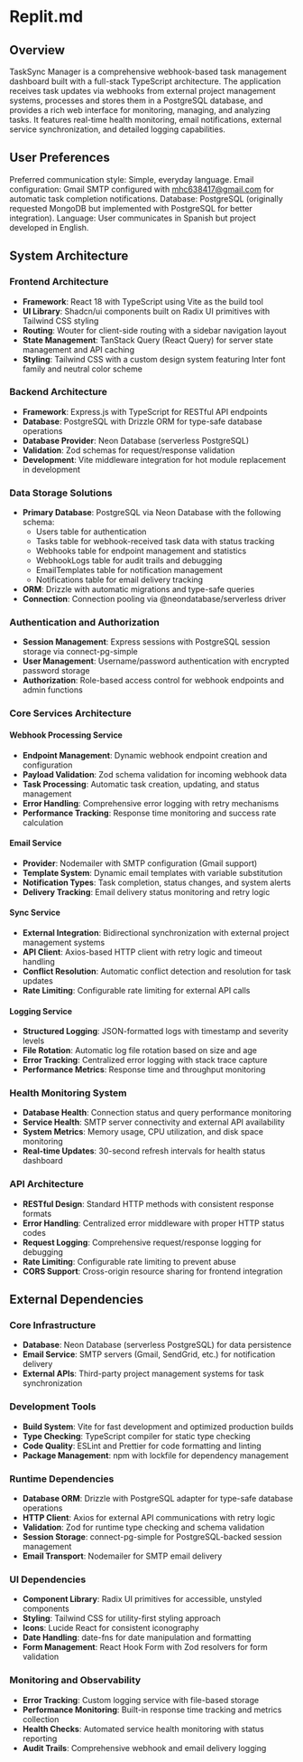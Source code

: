 # Replit.md

## Overview

TaskSync Manager is a comprehensive webhook-based task management dashboard built with a full-stack TypeScript architecture. The application receives task updates via webhooks from external project management systems, processes and stores them in a PostgreSQL database, and provides a rich web interface for monitoring, managing, and analyzing tasks. It features real-time health monitoring, email notifications, external service synchronization, and detailed logging capabilities.

## User Preferences

Preferred communication style: Simple, everyday language.
Email configuration: Gmail SMTP configured with mhc638417@gmail.com for automatic task completion notifications.
Database: PostgreSQL (originally requested MongoDB but implemented with PostgreSQL for better integration).
Language: User communicates in Spanish but project developed in English.

## System Architecture

### Frontend Architecture
- **Framework**: React 18 with TypeScript using Vite as the build tool
- **UI Library**: Shadcn/ui components built on Radix UI primitives with Tailwind CSS styling
- **Routing**: Wouter for client-side routing with a sidebar navigation layout
- **State Management**: TanStack Query (React Query) for server state management and API caching
- **Styling**: Tailwind CSS with a custom design system featuring Inter font family and neutral color scheme

### Backend Architecture
- **Framework**: Express.js with TypeScript for RESTful API endpoints
- **Database**: PostgreSQL with Drizzle ORM for type-safe database operations
- **Database Provider**: Neon Database (serverless PostgreSQL)
- **Validation**: Zod schemas for request/response validation
- **Development**: Vite middleware integration for hot module replacement in development

### Data Storage Solutions
- **Primary Database**: PostgreSQL via Neon Database with the following schema:
  - Users table for authentication
  - Tasks table for webhook-received task data with status tracking
  - Webhooks table for endpoint management and statistics
  - WebhookLogs table for audit trails and debugging
  - EmailTemplates table for notification management
  - Notifications table for email delivery tracking
- **ORM**: Drizzle with automatic migrations and type-safe queries
- **Connection**: Connection pooling via @neondatabase/serverless driver

### Authentication and Authorization
- **Session Management**: Express sessions with PostgreSQL session storage via connect-pg-simple
- **User Management**: Username/password authentication with encrypted password storage
- **Authorization**: Role-based access control for webhook endpoints and admin functions

### Core Services Architecture

#### Webhook Processing Service
- **Endpoint Management**: Dynamic webhook endpoint creation and configuration
- **Payload Validation**: Zod schema validation for incoming webhook data
- **Task Processing**: Automatic task creation, updating, and status management
- **Error Handling**: Comprehensive error logging with retry mechanisms
- **Performance Tracking**: Response time monitoring and success rate calculation

#### Email Service
- **Provider**: Nodemailer with SMTP configuration (Gmail support)
- **Template System**: Dynamic email templates with variable substitution
- **Notification Types**: Task completion, status changes, and system alerts
- **Delivery Tracking**: Email delivery status monitoring and retry logic

#### Sync Service
- **External Integration**: Bidirectional synchronization with external project management systems
- **API Client**: Axios-based HTTP client with retry logic and timeout handling
- **Conflict Resolution**: Automatic conflict detection and resolution for task updates
- **Rate Limiting**: Configurable rate limiting for external API calls

#### Logging Service
- **Structured Logging**: JSON-formatted logs with timestamp and severity levels
- **File Rotation**: Automatic log file rotation based on size and age
- **Error Tracking**: Centralized error logging with stack trace capture
- **Performance Metrics**: Response time and throughput monitoring

### Health Monitoring System
- **Database Health**: Connection status and query performance monitoring
- **Service Health**: SMTP server connectivity and external API availability
- **System Metrics**: Memory usage, CPU utilization, and disk space monitoring
- **Real-time Updates**: 30-second refresh intervals for health status dashboard

### API Architecture
- **RESTful Design**: Standard HTTP methods with consistent response formats
- **Error Handling**: Centralized error middleware with proper HTTP status codes
- **Request Logging**: Comprehensive request/response logging for debugging
- **Rate Limiting**: Configurable rate limiting to prevent abuse
- **CORS Support**: Cross-origin resource sharing for frontend integration

## External Dependencies

### Core Infrastructure
- **Database**: Neon Database (serverless PostgreSQL) for data persistence
- **Email Service**: SMTP servers (Gmail, SendGrid, etc.) for notification delivery
- **External APIs**: Third-party project management systems for task synchronization

### Development Tools
- **Build System**: Vite for fast development and optimized production builds
- **Type Checking**: TypeScript compiler for static type checking
- **Code Quality**: ESLint and Prettier for code formatting and linting
- **Package Management**: npm with lockfile for dependency management

### Runtime Dependencies
- **Database ORM**: Drizzle with PostgreSQL adapter for type-safe database operations
- **HTTP Client**: Axios for external API communications with retry logic
- **Validation**: Zod for runtime type checking and schema validation
- **Session Storage**: connect-pg-simple for PostgreSQL-backed session management
- **Email Transport**: Nodemailer for SMTP email delivery

### UI Dependencies
- **Component Library**: Radix UI primitives for accessible, unstyled components
- **Styling**: Tailwind CSS for utility-first styling approach
- **Icons**: Lucide React for consistent iconography
- **Date Handling**: date-fns for date manipulation and formatting
- **Form Management**: React Hook Form with Zod resolvers for form validation

### Monitoring and Observability
- **Error Tracking**: Custom logging service with file-based storage
- **Performance Monitoring**: Built-in response time tracking and metrics collection
- **Health Checks**: Automated service health monitoring with status reporting
- **Audit Trails**: Comprehensive webhook and email delivery logging